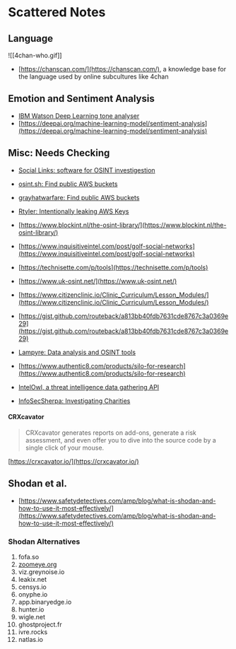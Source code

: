 # Scattered Notes
## Language
![[4chan-who.gif]]
* [https://chanscan.com/](https://chanscan.com/), a knowledge base for the language used by online subcultures like 4chan

## Emotion and Sentiment Analysis
* [IBM Watson Deep Learning tone analyser](https://tone-analyzer-demo.ng.bluemix.net/)
* [https://deepai.org/machine-learning-model/sentiment-analysis](https://deepai.org/machine-learning-model/sentiment-analysis)

## Misc: Needs Checking
* [Social Links: software for OSINT investigestion](https://sociallinks.io/)
* [osint.sh: Find public AWS buckets](https://osint.sh/buckets/)
* [grayhatwarfare: Find public AWS buckets](https://buckets.grayhatwarfare.com/)
* [Rtyler: Intentionally leaking AWS Keys](https://brokenco.de/2021/01/15/leaking-aws-keys.html)

* [https://www.blockint.nl/the-osint-library/](https://www.blockint.nl/the-osint-library/)
* [https://www.inquisitiveintel.com/post/golf-social-networks](https://www.inquisitiveintel.com/post/golf-social-networks)
* [https://technisette.com/p/tools](https://technisette.com/p/tools)
* [https://www.uk-osint.net/](https://www.uk-osint.net/)
* [https://www.citizenclinic.io/Clinic_Curriculum/Lesson_Modules/](https://www.citizenclinic.io/Clinic_Curriculum/Lesson_Modules/)
* [https://gist.github.com/routeback/a813bb40fdb7631cde8767c3a0369e29](https://gist.github.com/routeback/a813bb40fdb7631cde8767c3a0369e29)
* [Lampyre: Data analysis and OSINT tools](https://lampyre.io/)
* [https://www.authentic8.com/products/silo-for-research](https://www.authentic8.com/products/silo-for-research)
* [IntelOwl, a threat intelligence data gathering API](https://www.honeynet.org/2020/07/05/intel-owl-release-v1-0-0/)
* [InfoSecSherpa: Investigating Charities](https://infosecsherpa.medium.com/investigating-charities-c3950eb6dc7)

#### CRXcavator
> CRXcavator generates reports on add-ons, generate a risk assessment, and even offer you to dive into the source code by a single click of your mouse.

[https://crxcavator.io/](https://crxcavator.io/)

## Shodan et al.
* [https://www.safetydetectives.com/amp/blog/what-is-shodan-and-how-to-use-it-most-effectively/](https://www.safetydetectives.com/amp/blog/what-is-shodan-and-how-to-use-it-most-effectively/)

### Shodan Alternatives
1. fofa.so
2. [zoomeye.org](https://www.zoomeye.org/)
3. viz.greynoise.io
4. leakix.net
5. censys.io
6. onyphe.io
7. app.binaryedge.io
8. hunter.io
9. wigle.net
10. ghostproject.fr
11. ivre.rocks
12. natlas.io